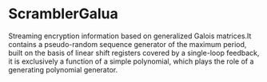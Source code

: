 # ScramblerGalua
Streaming encryption information based on generalized Galois matrices.It contains a pseudo-random sequence generator of the maximum period, built on the basis of linear shift registers covered by a single-loop feedback, it is exclusively a function of a simple polynomial, which plays the role of a generating polynomial generator.
